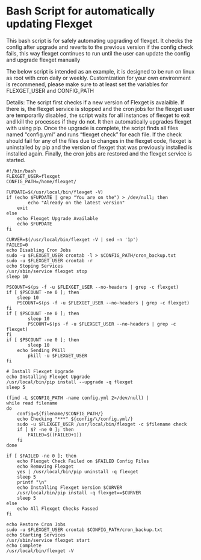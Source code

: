 # Bash Script for automatically updating Flexget
This bash script is for safely automating upgrading of flexget.  It checks the config after upgrade and reverts to the previous version if the config check fails, this way flexget continues to run until the user can update the config and upgrade flexget manually


The below script is intended as an example, it is designed to be run on linux as root with cron daily or weekly.  Customization for your own environment is recommened, please make sure to at least set the variables for FLEXGET_USER and CONFIG_PATH


Details: The script first checks if a new version of Flexget is avalaible.  If there is, the flexget service is stopped and the cron jobs for the flexget user are temporarliy disabled, the script waits for all instances of flexget to exit and kill the processes if they do not.  It then automatically upgrades flexget with using pip.  Once the upgrade is complete, the script finds all files named “config.yml” and runs “flexget check” for each file.  If the check should fail for any of the files due to changes in the flexget code, flexget is uninstalled by pip and the version of flexget that was previously installed is installed again.  Finally, the cron jobs are restored and the flexget service is started.

```
#!/bin/bash
FLEXGET_USER=flexget
CONFIG_PATH=/home/flexget/

FUPDATE=$(/usr/local/bin/flexget -V)
if (echo $FUPDATE | grep "You are on the") > /dev/null; then
        echo "Already on the latest version"
	exit
else
	echo Flexget Upgrade Available
	echo $FUPDATE
fi

CURVER=$(/usr/local/bin/flexget -V | sed -n '1p')
FAILED=0
echo Disabling Cron Jobs
sudo -u $FLEXGET_USER crontab -l > $CONFIG_PATH/cron_backup.txt
sudo -u $FLEXGET_USER crontab -r
echo Stoping Services
/usr/sbin/service flexget stop
sleep 10

PSCOUNT=$(ps -f -u $FLEXGET_USER --no-headers | grep -c flexget)
if [ $PSCOUNT -ne 0 ]; then
	sleep 10
	PSCOUNT=$(ps -f -u $FLEXGET_USER --no-headers | grep -c flexget)
fi
if [ $PSCOUNT -ne 0 ]; then
        sleep 10
        PSCOUNT=$(ps -f -u $FLEXGET_USER --no-headers | grep -c flexget)
fi
if [ $PSCOUNT -ne 0 ]; then
        sleep 10
	echo Sending PKill
        pkill -u $FLEXGET_USER
fi

# Install Flexget Upgrade
echo Installing Flexget Upgrade
/usr/local/bin/pip install --upgrade -q flexget
sleep 5

(find -L $CONFIG_PATH -name config.yml 2>/dev/null) |
while read filename
do
    config=${filename/$CONFIG_PATH/}
    echo Checking "***" ${config/\/config.yml/}
    sudo -u $FLEXGET_USER /usr/local/bin/flexget -c $filename check
    if [ $? -ne 0 ]; then
        FAILED=$((FAILED+1))
    fi
done

if [ $FAILED -ne 0 ]; then
	echo Flexget Check Failed on $FAILED Config Files
	echo Removing Flexget
	yes | /usr/local/bin/pip uninstall -q flexget
	sleep 5
	printf "\n"
	echo Installing Flexget Version $CURVER
	/usr/local/bin/pip install -q flexget==$CURVER
	sleep 5
else
	echo All Flexget Checks Passed
fi

echo Restore Cron Jobs
sudo -u $FLEXGET_USER crontab $CONFIG_PATH/cron_backup.txt
echo Starting Services
/usr/sbin/service flexget start
echo Complete
/usr/local/bin/flexget -V
```